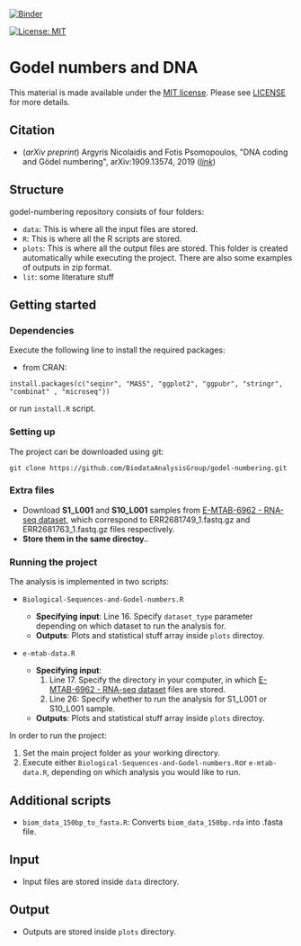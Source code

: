 [![Binder](https://mybinder.org/badge.svg)](https://mybinder.org/v2/gh/BiodataAnalysisGroup/godel-numbering/main?filepath=Biological-Sequences-and-Godel-numbers.ipynb)

[![License: MIT](https://img.shields.io/badge/License-MIT-yellow.svg)](https://opensource.org/licenses/MIT)

# Godel numbers and DNA

This material is made available under the [MIT license](https://opensource.org/licenses/MIT). Please see [LICENSE](LICENSE.md) for more details.

## Citation

- (_arXiv preprint_) Argyris Nicolaidis and Fotis Psomopoulos, "DNA coding and Gödel numbering", arXiv:1909.13574, 2019 (_[link](https://arxiv.org/abs/1909.13574)_)

## Structure
godel-numbering repository consists of four folders:
- `data`: This is where all the input files are stored.
- `R`: This is where all the R scripts are stored.
- `plots`: This is where all the output files are stored. This folder is created automatically while executing the project. There are also some examples of outputs in zip format.
- `lit`: some literature stuff


## Getting started
### Dependencies
Execute the following line to install the required packages:
- from CRAN:

```
install.packages(c("seqinr", "MASS", "ggplot2", "ggpubr", "stringr", "combinat" , "microseq"))
```

or run `install.R` script.

### Setting up
The project can be downloaded using git:
```
git clone https://github.com/BiodataAnalysisGroup/godel-numbering.git
```

### Extra files
- Download **S1_L001** and **S10_L001** samples from [E-MTAB-6962 - RNA-seq dataset](https://www.ebi.ac.uk/arrayexpress/experiments/E-MTAB-6962/samples/), which correspond to ERR2681749_1.fastq.gz and ERR2681763_1.fastq.gz files respectively. 
- **Store them in the same directoy.**.

### Running the project
The analysis is implemented in two scripts:

- ```Biological-Sequences-and-Godel-numbers.R```
  - **Specifying input**: Line 16. Specify `dataset_type` parameter depending on which dataset to run the analysis for. 
  - **Outputs**: Plots and statistical stuff array inside `plots` directoy.

- ```e-mtab-data.R```
  - **Specifying input**:
    1. Line 17. Specify the directory in your computer, in which [E-MTAB-6962 - RNA-seq dataset](https://www.ebi.ac.uk/arrayexpress/experiments/E-MTAB-6962/samples/) files are stored.
    2. Line 26: Specify whether to run the analysis for S1_L001 or S10_L001 sample.
  - **Outputs**: Plots and statistical stuff array inside `plots` directoy.

In order to run the project:
1. Set the main project folder as your working directory.
2. Execute either `Biological-Sequences-and-Godel-numbers.R`or `e-mtab-data.R`, depending on which analysis you would like to run.

## Additional scripts
- `biom_data_150bp_to_fasta.R`: Converts `biom_data_150bp.rda` into .fasta file.

## Input
- Input files are stored inside `data` directory.

## Output
- Outputs are stored inside `plots` directory.
